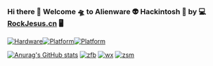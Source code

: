 ### Hi there 👋  Welcome 🛸  to Alienware 👽  Hackintosh 🍎  by 💻   [RockJesus.cn](https://rockjesus.cn)  🖥  
[![Hardware](https://img.shields.io/badge/Hardware-alienware-silver.svg)](https://alienware.com)[![Platform](https://img.shields.io/badge/platform-macOS-red.svg)](https://developer.apple.com/macos)[![Platform](https://img.shields.io/badge/platform-windows-blue.svg)](https://www.microsoft.com/en-us/windows/)

[![Anurag's GitHub stats](https://github-readme-stats.vercel.app/api?username=RockJesus&count_private=true&include_all_commits=true&show_icons=true&theme=nightowl&bg_color=30,e96443,904e95&title_color=fff&text_color=fff)](https://rockjesus.cn)
[![zfb](https://img.shields.io/badge/打赏-支付宝-blue.svg)](https://gitee.com/rockjesus/rockjesus/raw/master/img/zfb.png)
[![wx](https://img.shields.io/badge/打赏-微信-green.svg)](https://gitee.com/rockjesus/rockjesus/raw/master/img/wx.png)
[![zsm](https://img.shields.io/badge/打赏-赞赏码-yellow.svg)](https://gitee.com/rockjesus/rockjesus/raw/master/img/zsm.png)
